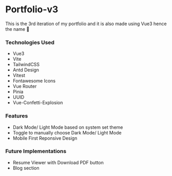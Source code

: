 # Portfolio-v3
This is the 3rd iteration of my portfolio and it is also made using Vue3 hence the name 🤪

### Technologies Used
- Vue3
- Vite
- TailwindCSS
- Antd Design
- Vitest
- Fontawesome Icons
- Vue Router
- Pinia
- UUID
- Vue-Confetti-Explosion


### Features
- Dark Mode/ Light Mode based on system set theme
- Toggle to manually choose Dark Mode/ Light Mode
- Mobile First Reponsive Design

### Future Implementations
- Resume Viewer with Download PDF button
- Blog section